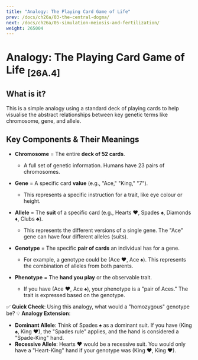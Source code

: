 ```yaml
---
title: "Analogy: The Playing Card Game of Life"
prev: /docs/ch26a/03-the-central-dogma/
next: /docs/ch26a/05-simulation-meiosis-and-fertilization/
weight: 265004
---
```


# Analogy: The Playing Card Game of Life <sub>[26A.4]</sub>

## What is it?
This is a simple analogy using a standard deck of playing cards to help visualise the abstract relationships between key genetic terms like chromosome, gene, and allele.

## Key Components & Their Meanings

- **Chromosome** = The entire **deck of 52 cards**.
  - A full set of genetic information. Humans have 23 pairs of chromosomes.

- **Gene** = A specific card **value** (e.g., "Ace," "King," "7").
  - This represents a specific instruction for a trait, like eye colour or height.

- **Allele** = The **suit** of a specific card (e.g., Hearts ♥, Spades ♠, Diamonds ♦, Clubs ♣).
  - This represents the different versions of a single gene. The "Ace" gene can have four different alleles (suits).

- **Genotype** = The specific **pair of cards** an individual has for a gene.
  - For example, a genotype could be (Ace ♥, Ace ♠). This represents the combination of alleles from both parents.

- **Phenotype** = The **hand you play** or the observable trait.
  - If you have (Ace ♥, Ace ♠), your phenotype is a "pair of Aces." The trait is expressed based on the genotype.



✅ **Quick Check**: Using this analogy, what would a "homozygous" genotype be?
💡 **Analogy Extension**:
  - **Dominant Allele**: Think of Spades ♠ as a dominant suit. If you have (King ♠, King ♥), the "Spades rule" applies, and the hand is considered a "Spade-King" hand.
  - **Recessive Allele**: Hearts ♥ would be a recessive suit. You would only have a "Heart-King" hand if your genotype was (King ♥, King ♥).